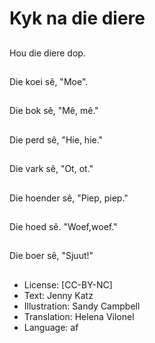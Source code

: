 # Kyk na die diere

##
Hou die diere dop.

##
Die koei sê, "Moe".

##
Die bok sê, "Mê, mê."

##
Die perd sê, "Hie, hie."

##
Die vark sê, "Ot, ot."

##
Die hoender sê, "Piep, piep."

##
Die hoed sê. "Woef,woef."

##
Die boer sê, "Sjuut!"

##
* License: [CC-BY-NC]
* Text: Jenny Katz
* Illustration: Sandy Campbell
* Translation: Helena Vilonel
* Language: af
